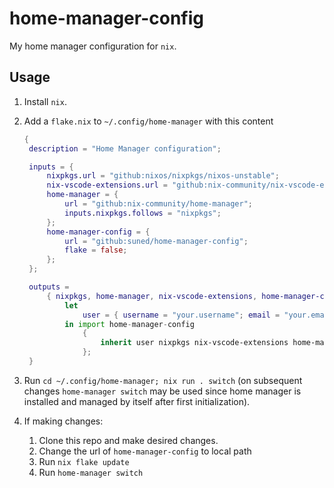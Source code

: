# home-manager-config

My home manager configuration for `nix`.

## Usage

1. Install `nix`.

2. Add a `flake.nix` to `~/.config/home-manager` with this content
   ```nix
   {
    description = "Home Manager configuration";

    inputs = {
        nixpkgs.url = "github:nixos/nixpkgs/nixos-unstable";
        nix-vscode-extensions.url = "github:nix-community/nix-vscode-extensions";
        home-manager = {
            url = "github:nix-community/home-manager";
            inputs.nixpkgs.follows = "nixpkgs";
        };
        home-manager-config = {
            url = "github:suned/home-manager-config";
            flake = false;
        };
    };

    outputs =
        { nixpkgs, home-manager, nix-vscode-extensions, home-manager-config, ... }:
            let
                user = { username = "your.username"; email = "your.email@host.com"; };
            in import home-manager-config
                {
                    inherit user nixpkgs nix-vscode-extensions home-manager;
                };
    }

   ```
3. Run `cd ~/.config/home-manager; nix run . switch` (on subsequent changes `home-manager switch` may be used since home manager is installed and managed by itself after first initialization).
4. If making changes:
    1. Clone this repo and make desired changes.
    2. Change the url of `home-manager-config` to local path
    3. Run `nix flake update`
    4. Run `home-manager switch`
